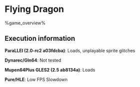 # Flying Dragon 

%game_overview%

## Execution information

**ParaLLEl (2.0-rc2 a03fdcba)**: Loads, unplayable sprite glitches

**Dynarec/Gln64**: Not tested

**Mupen64Plus GLES2 (2.5 ab8134a)**: Loads

**Pure/HLE**: Low FPS Slowdown